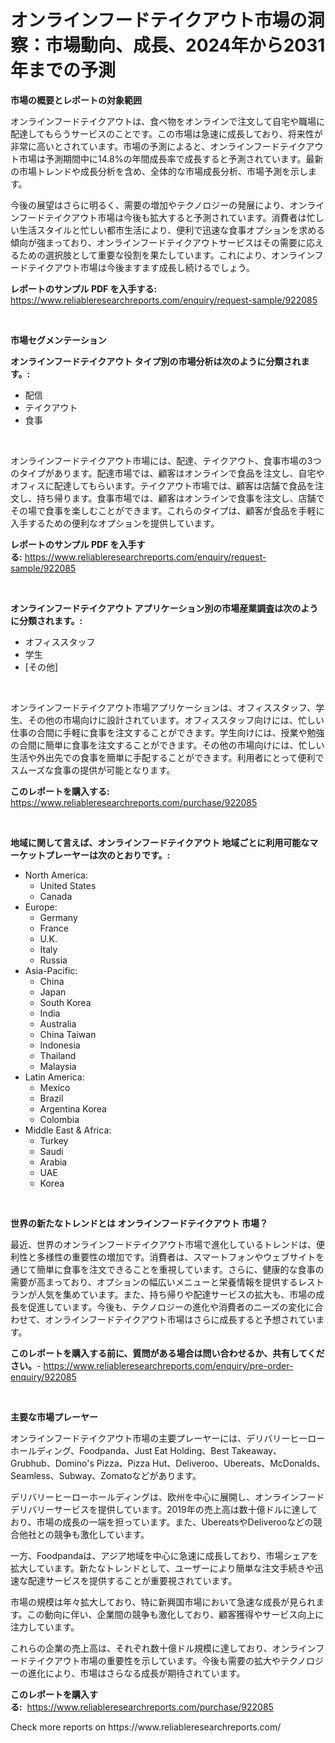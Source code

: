 <p><h1>オンラインフードテイクアウト市場の洞察：市場動向、成長、2024年から2031年までの予測</h1></p><p><strong>市場の概要とレポートの対象範囲</strong></p>
<p><p>オンラインフードテイクアウトは、食べ物をオンラインで注文して自宅や職場に配達してもらうサービスのことです。この市場は急速に成長しており、将来性が非常に高いとされています。市場の予測によると、オンラインフードテイクアウト市場は予測期間中に14.8%の年間成長率で成長すると予測されています。最新の市場トレンドや成長分析を含め、全体的な市場成長分析、市場予測を示します。</p><p>今後の展望はさらに明るく、需要の増加やテクノロジーの発展により、オンラインフードテイクアウト市場は今後も拡大すると予測されています。消費者は忙しい生活スタイルと忙しい都市生活により、便利で迅速な食事オプションを求める傾向が強まっており、オンラインフードテイクアウトサービスはその需要に応えるための選択肢として重要な役割を果たしています。これにより、オンラインフードテイクアウト市場は今後ますます成長し続けるでしょう。</p></p>
<p><strong>レポートのサンプル PDF を入手する:</strong> <a href="https://www.reliableresearchreports.com/enquiry/request-sample/922085">https://www.reliableresearchreports.com/enquiry/request-sample/922085</a></p>
<p>&nbsp;</p>
<p><strong>市場セグメンテーション</strong></p>
<p><strong>オンラインフードテイクアウト タイプ別の市場分析は次のように分類されます。:</strong></p>
<p><ul><li>配信</li><li>テイクアウト</li><li>食事</li></ul></p>
<p>&nbsp;</p>
<p><p>オンラインフードテイクアウト市場には、配達、テイクアウト、食事市場の3つのタイプがあります。配達市場では、顧客はオンラインで食品を注文し、自宅やオフィスに配達してもらいます。テイクアウト市場では、顧客は店舗で食品を注文し、持ち帰ります。食事市場では、顧客はオンラインで食事を注文し、店舗でその場で食事を楽しむことができます。これらのタイプは、顧客が食品を手軽に入手するための便利なオプションを提供しています。</p></p>
<p><strong>レポートのサンプル PDF を入手する:</strong>&nbsp;<a href="https://www.reliableresearchreports.com/enquiry/request-sample/922085">https://www.reliableresearchreports.com/enquiry/request-sample/922085</a></p>
<p>&nbsp;</p>
<p><strong> オンラインフードテイクアウト アプリケーション別の市場産業調査は次のように分類されます。:</strong></p>
<p><ul><li>オフィススタッフ</li><li>学生</li><li>[その他]</li></ul></p>
<p>&nbsp;</p>
<p><p>オンラインフードテイクアウト市場アプリケーションは、オフィススタッフ、学生、その他の市場向けに設計されています。オフィススタッフ向けには、忙しい仕事の合間に手軽に食事を注文することができます。学生向けには、授業や勉強の合間に簡単に食事を注文することができます。その他の市場向けには、忙しい生活や外出先での食事を簡単に手配することができます。利用者にとって便利でスムーズな食事の提供が可能となります。</p></p>
<p><strong>このレポートを購入する:</strong>&nbsp; <a href="https://www.reliableresearchreports.com/purchase/922085">https://www.reliableresearchreports.com/purchase/922085</a></p>
<p>&nbsp;</p>
<p><strong>地域に関して言えば、オンラインフードテイクアウト 地域ごとに利用可能なマーケットプレーヤーは次のとおりです。:</strong></p>
<p><ul>
    <li>
        North America:
        <ul>
            <li>United States</li>
            <li>Canada</li>
        </ul>
    </li>
    <li>
        Europe:
        <ul>
            <li>Germany</li>
            <li>France</li>
            <li>U.K.</li>
            <li>Italy</li>
            <li>Russia</li>
        </ul>
    </li>
    <li>
        Asia-Pacific:
        <ul>
            <li>China</li>
            <li>Japan</li>
            <li>South Korea</li>
            <li>India</li>
            <li>Australia</li>
            <li>China Taiwan</li>
            <li>Indonesia</li>
            <li>Thailand</li>
            <li>Malaysia</li>
        </ul>
    </li>
    <li>
        Latin America:
        <ul>
            <li>Mexico</li>
            <li>Brazil</li>
            <li>Argentina Korea</li>
            <li>Colombia</li>
        </ul>
    </li>
    <li>
        Middle East & Africa:
        <ul>
            <li>Turkey</li>
            <li>Saudi</li>
            <li>Arabia</li>
            <li>UAE</li>
            <li>Korea</li>
        </ul>
    </li>
    </ul></p>
<p>&nbsp;</p>
<p><strong>世界の新たなトレンドとは オンラインフードテイクアウト 市場？</strong></p>
<p><p>最近、世界のオンラインフードテイクアウト市場で進化しているトレンドは、便利性と多様性の重要性の増加です。消費者は、スマートフォンやウェブサイトを通じて簡単に食事を注文できることを重視しています。さらに、健康的な食事の需要が高まっており、オプションの幅広いメニューと栄養情報を提供するレストランが人気を集めています。また、持ち帰りや配達サービスの拡大も、市場の成長を促進しています。今後も、テクノロジーの進化や消費者のニーズの変化に合わせて、オンラインフードテイクアウト市場はさらに成長すると予想されています。</p></p>
<p><strong>このレポートを購入する前に、質問がある場合は問い合わせるか、共有してください。</strong>- <a href="https://www.reliableresearchreports.com/enquiry/pre-order-enquiry/922085">https://www.reliableresearchreports.com/enquiry/pre-order-enquiry/922085</a></p>
<p>&nbsp;</p>
<p><strong>主要な市場プレーヤー</strong></p>
<p><p>オンラインフードテイクアウト市場の主要プレーヤーには、デリバリーヒーローホールディング、Foodpanda、Just Eat Holding、Best Takeaway、Grubhub、Domino's Pizza、Pizza Hut、Deliveroo、Ubereats、McDonalds、Seamless、Subway、Zomatoなどがあります。</p><p>デリバリーヒーローホールディングは、欧州を中心に展開し、オンラインフードデリバリーサービスを提供しています。2019年の売上高は数十億ドルに達しており、市場の成長の一端を担っています。また、UbereatsやDeliverooなどの競合他社との競争も激化しています。</p><p>一方、Foodpandaは、アジア地域を中心に急速に成長しており、市場シェアを拡大しています。新たなトレンドとして、ユーザーにより簡単な注文手続きや迅速な配達サービスを提供することが重要視されています。</p><p>市場の規模は年々拡大しており、特に新興国市場において急速な成長が見られます。この動向に伴い、企業間の競争も激化しており、顧客獲得やサービス向上に注力しています。</p><p>これらの企業の売上高は、それぞれ数十億ドル規模に達しており、オンラインフードテイクアウト市場の重要性を示しています。今後も需要の拡大やテクノロジーの進化により、市場はさらなる成長が期待されています。</p></p>
<p><strong>このレポートを購入する:</strong>&nbsp;&nbsp;<a href="https://www.reliableresearchreports.com/purchase/922085">https://www.reliableresearchreports.com/purchase/922085</a></p>
<p>Check more reports on https://www.reliableresearchreports.com/</p>